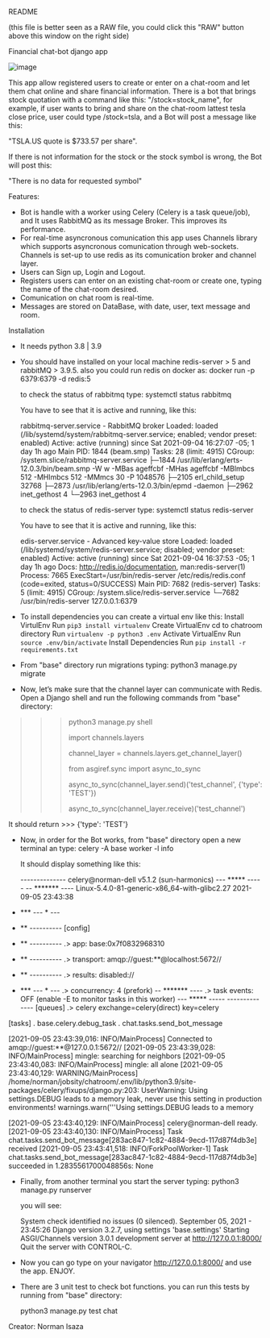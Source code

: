 README 

(this file is better seen as a RAW file, you could click this "RAW" button above this window on the right side)

Financial chat-bot django app

![image](https://user-images.githubusercontent.com/28491749/132144993-4e8304a9-95dd-4fb6-a92a-6ce5775576f3.png)



This app allow registered users to create or enter on a chat-room
and let them chat online and share financial information.
There is a bot that brings stock quotation with a command like this:
"/stock=stock_name", for example, if user wants to bring and share on
the chat-room lattest tesla close price, user could type /stock=tsla,
and a Bot will post a message like this:

"TSLA.US quote is $733.57 per share".

If there is not information for the stock or the stock symbol is wrong,
the Bot will post this:

"There is no data for requested symbol"

Features:

- Bot is handle with a worker using Celery (Celery is a task queue/job),
  and It uses RabbitMQ as its message Broker. This improves its performance.
- For real-time asyncronous comunication this app uses Channels library 
  which supports asyncronous comunication through web-sockets. Channels
  is set-up to use redis as its comunication broker and channel layer.
- Users can Sign up, Login and Logout.
- Registers users can enter on an existing chat-room or create one, typing
  the name of the chat-room desired.
- Comunication on chat room is real-time.
- Messages are stored on DataBase, with date, user, text message and room.


Installation

- It needs python 3.8 | 3.9
- You should have installed on your local machine redis-server > 5 and
  rabbitMQ > 3.9.5.
  also you could run redis on docker as: docker run -p 6379:6379 -d redis:5

  to check the status of rabbitmq type: systemctl status rabbitmq

  You have to see that it is active and running, like this:

  rabbitmq-server.service - RabbitMQ broker
   Loaded: loaded (/lib/systemd/system/rabbitmq-server.service; enabled; vendor preset: enabled)
   Active: active (running) since Sat 2021-09-04 16:27:07 -05; 1 day 1h ago
 Main PID: 1844 (beam.smp)
    Tasks: 28 (limit: 4915)
   CGroup: /system.slice/rabbitmq-server.service
           ├─1844 /usr/lib/erlang/erts-12.0.3/bin/beam.smp -W w -MBas ageffcbf -MHas ageffcbf -MBlmbcs 512 -MHlmbcs 512 -MMmcs 30 -P 1048576 
           ├─2105 erl_child_setup 32768
           ├─2873 /usr/lib/erlang/erts-12.0.3/bin/epmd -daemon
           ├─2962 inet_gethost 4
           └─2963 inet_gethost 4

  to check the status of redis-server type: systemctl status redis-server

  You have to see that it is active and running, like this:

  edis-server.service - Advanced key-value store
   Loaded: loaded (/lib/systemd/system/redis-server.service; disabled; vendor preset: enabled)
   Active: active (running) since Sat 2021-09-04 16:37:53 -05; 1 day 1h ago
     Docs: http://redis.io/documentation,
           man:redis-server(1)
  Process: 7665 ExecStart=/usr/bin/redis-server /etc/redis/redis.conf (code=exited, status=0/SUCCESS)
 Main PID: 7682 (redis-server)
    Tasks: 5 (limit: 4915)
   CGroup: /system.slice/redis-server.service
           └─7682 /usr/bin/redis-server 127.0.0.1:6379

- To install dependencies you can create a virtual env like this:
    Install VirtulEnv
        Run `pip3 install virtualenv`
    Create VirtualEnv
        cd to chatroom directory
        Run `virtualenv -p python3 .env`
    Activate VirtualEnv
        Run `source .env/bin/activate`
    Install Dependencies
        Run `pip install -r requirements.txt`

- From "base" directory run migrations typing:
    python3 manage.py migrate

- Now, let’s make sure that the channel layer can communicate with Redis.
  Open a Django shell and run the following commands from "base" directory:

>>> python3 manage.py shell
>>> 
>>> import channels.layers
>>> 
>>> channel_layer = channels.layers.get_channel_layer()
>>> 
>>> from asgiref.sync import async_to_sync
>>> 
>>> async_to_sync(channel_layer.send)('test_channel', {'type': 'TEST'})
>>> 
>>> async_to_sync(channel_layer.receive)('test_channel')
>>> 

It should return >>> {'type': 'TEST'}

- Now, in order for the Bot works, from "base" directory open a new terminal an type:
  celery -A base worker -l info

  It should display something like this:

  -------------- celery@norman-dell v5.1.2 (sun-harmonics)
--- ***** ----- 
-- ******* ---- Linux-5.4.0-81-generic-x86_64-with-glibc2.27 2021-09-05 23:43:38
- *** --- * --- 
- ** ---------- [config]
- ** ---------- .> app:         base:0x7f0832968310
- ** ---------- .> transport:   amqp://guest:**@localhost:5672//
- ** ---------- .> results:     disabled://
- *** --- * --- .> concurrency: 4 (prefork)
-- ******* ---- .> task events: OFF (enable -E to monitor tasks in this worker)
--- ***** ----- 
 -------------- [queues]
                .> celery           exchange=celery(direct) key=celery
                

[tasks]
  . base.celery.debug_task
  . chat.tasks.send_bot_message

[2021-09-05 23:43:39,016: INFO/MainProcess] Connected to amqp://guest:**@127.0.0.1:5672//
[2021-09-05 23:43:39,028: INFO/MainProcess] mingle: searching for neighbors
[2021-09-05 23:43:40,083: INFO/MainProcess] mingle: all alone
[2021-09-05 23:43:40,129: WARNING/MainProcess] /home/norman/jobsity/chatroom/.env/lib/python3.9/site-packages/celery/fixups/django.py:203: UserWarning: Using settings.DEBUG leads to a memory
            leak, never use this setting in production environments!
  warnings.warn('''Using settings.DEBUG leads to a memory

[2021-09-05 23:43:40,129: INFO/MainProcess] celery@norman-dell ready.
[2021-09-05 23:43:40,130: INFO/MainProcess] Task chat.tasks.send_bot_message[283ac847-1c82-4884-9ecd-117d87f4db3e] received
[2021-09-05 23:43:41,518: INFO/ForkPoolWorker-1] Task chat.tasks.send_bot_message[283ac847-1c82-4884-9ecd-117d87f4db3e] succeeded in 1.2835561700048856s: None

- Finally, from another terminal you start the server typing:
  python3 manage.py runserver

  you will see:

    System check identified no issues (0 silenced).
    September 05, 2021 - 23:45:26
    Django version 3.2.7, using settings 'base.settings'
    Starting ASGI/Channels version 3.0.1 development server at http://127.0.0.1:8000/
    Quit the server with CONTROL-C.

- Now you can go type on your navigator http://127.0.0.1:8000/ and use the app. ENJOY.

- There are 3 unit test to check bot functions. you can run this tests by running from
  "base" directory:

    python3 manage.py test chat


Creator: Norman Isaza
